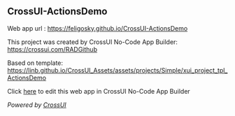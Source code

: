 ## CrossUI-ActionsDemo
Web app url : https://feligosky.github.io/CrossUI-ActionsDemo

This project was created by CrossUI No-Code App Builder: https://crossui.com/RADGithub

Based on template: https://linb.github.io/CrossUI_Assets/assets/projects/Simple/xui_project_tpl_ActionsDemo

Click [here](https://crossui.com/RADGithub/#!from=github&owner=feligosky&repo=CrossUI-ActionsDemo) to edit this web app in CrossUI No-Code App Builder

<i>Powered by [CrossUI](https://crossui.com)</i>
